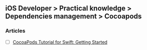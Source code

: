 ## iOS Developer > Practical knowledge > Dependencies management > Cocoapods

### Articles
- [ ] [CocoaPods Tutorial for Swift: Getting Started](https://www.raywenderlich.com/156971/cocoapods-tutorial-swift-getting-started)



